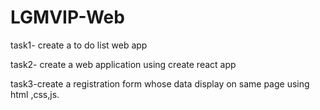 # LGMVIP-Web
task1- create a to do list web app

task2- create a web application using create react app

task3-create a registration form whose data display on same page using html ,css,js.
